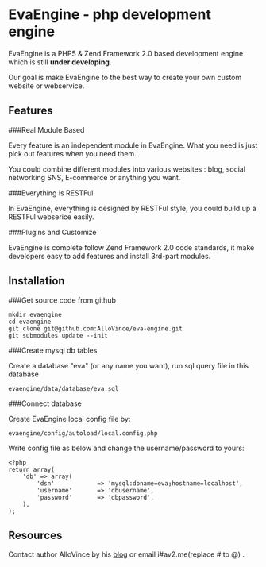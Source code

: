 EvaEngine - php development engine
=========

EvaEngine is a PHP5 & Zend Framework 2.0 based development engine which is still **under developing**.

Our goal is make EvaEngine to  the best way to create your own custom website or webservice.


Features
---------

###Real Module Based

Every feature is an independent module in EvaEngine. What you need is just pick out features when you need them.

You could combine different modules into various websites : blog, social networking SNS, E-commerce or anything you want.

###Everything is RESTFul

In EvaEngine, everything is designed by RESTFul style, you could build up a  RESTFul webserice easily.

###Plugins and Customize

EvaEngine is complete follow Zend Framework 2.0 code standards, it make developers easy to add features and install 3rd-part modules.

Installation
---------

###Get source code from github

    mkdir evaengine
    cd evaengine
    git clone git@github.com:AlloVince/eva-engine.git
    git submodules update --init

###Create mysql db tables

Create a database "eva" (or any name you want), run sql query file in this database

    evaengine/data/database/eva.sql

###Connect database

Create EvaEngine local config file by:

    evaengine/config/autoload/local.config.php

Write config file as below and change the username/password to yours:

    <?php
	return array(
	    'db' => array(
	        'dsn'            => 'mysql:dbname=eva;hostname=localhost',
	        'username'       => 'dbusername',
	        'password'       => 'dbpassword',
	    ),
	);

Resources
---------

Contact author AlloVince by his [blog](http://avnpc.com/) or email i#av2.me(replace # to @) .

